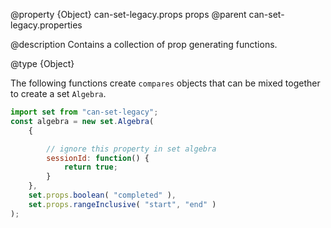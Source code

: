 @property {Object} can-set-legacy.props props
@parent can-set-legacy.properties

@description Contains a collection of prop generating functions.

@type {Object}

The following functions create `compares` objects that can be mixed together to create a set `Algebra`.

```js
import set from "can-set-legacy";
const algebra = new set.Algebra(
	{

		// ignore this property in set algebra
		sessionId: function() {
			return true;
		}
	},
	set.props.boolean( "completed" ),
	set.props.rangeInclusive( "start", "end" )
);
```
